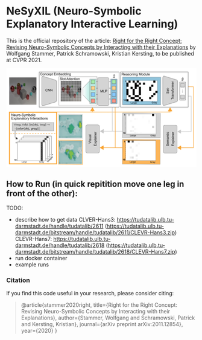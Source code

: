 # NeSyXIL (Neuro-Symbolic Explanatory Interactive Learning)

This is the official repository of the article: [Right for the Right Concept: Revising Neuro-Symbolic Concepts by 
Interacting with their Explanations](https://arxiv.org/pdf/2011.12854.pdf) by Wolfgang Stammer, Patrick Schramowski, 
Kristian Kersting, to be published at CVPR 2021.

![Concept Learner with NeSy XIL](./figures/main_method.png)

## How to Run (in quick repitition move one leg in front of the other):

TODO: 
- describe how to get data 
CLVER-Hans3: https://tudatalib.ulb.tu-darmstadt.de/handle/tudatalib/2611 (https://tudatalib.ulb.tu-darmstadt.de/bitstream/handle/tudatalib/2611/CLEVR-Hans3.zip)
CLEVR-Hans7: https://tudatalib.ulb.tu-darmstadt.de/handle/tudatalib/2618 (https://tudatalib.ulb.tu-darmstadt.de/bitstream/handle/tudatalib/2618/CLEVR-Hans7.zip)
- run docker container
- example runs

### Citation
If you find this code useful in your research, please consider citing:

> @article{stammer2020right,
  title={Right for the Right Concept: Revising Neuro-Symbolic Concepts by Interacting with their Explanations},
  author={Stammer, Wolfgang and Schramowski, Patrick and Kersting, Kristian},
  journal={arXiv preprint arXiv:2011.12854},
  year={2020}
}